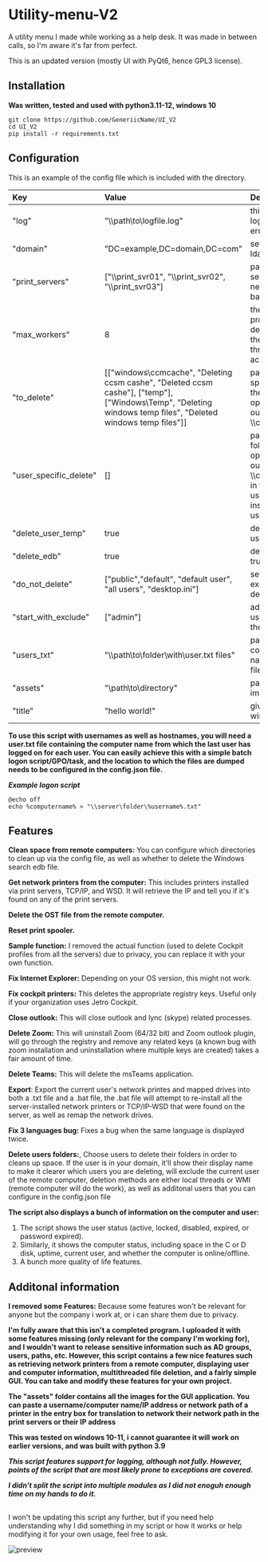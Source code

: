 # Utility-menu-V2

A utility menu I made while working as a help desk. It was made in between calls, so I'm aware it's far from perfect.

This is an updated version (mostly UI with PyQt6, hence GPL3 license).

## Installation

**Was written, tested and used with python3.11-12, windows 10**

```batch
git clone https://github.com/GeneriicName/UI_V2
cd UI_V2
pip install -r requirements.txt
```


## Configuration

This is an example of the config file which is included with the directory.

| Key | Value | Description |
| :---         | :---      | :---          |
| "log"   | "\\\\path\\to\\logfile.log"     | this is the path to the logfile if false, it wont log errors    |
| "domain"     | "DC=example,DC=domain,DC=com"       | set your domain with ldap      |
| "print_servers"   | ["\\\\print_svr01", "\\\\print_svr02", "\\\\print_svr03"]     | path to your print servers, list them with network path and double backslashes    |
| "max_workers"     | 8       | the max threads for the program to use when deleting files, notice that the program it self uses 2 threads so take it into account      |
| "to_delete"     | [["windows\\ccmcache", "Deleting ccsm cashe", "Deleted ccsm cashe"], ["temp"], ["Windows\\Temp", "Deleting windows temp files", "Deleted windows temp files"]]       | paths to extra None user specific folders to delete their contents, and optional prompt, leave out the \\\\computername\\c$\\      |
| "user_specific_delete"   | []     | paths to user specific folders to delete, and optional prompt, leave out the \\\\computername\\c$\\user, in the prompt you can use users_amount to insert the amount of users    |
| "delete_user_temp"     | true       | delete temp files of each user? set true to if so      |
| "delete_edb"   | true     | delete search.edb? set true if so    |
| "do_not_delete"     | ["public","default", "default user", "all users", "desktop.ini"]       | set the usernames to exclude them from being deleted by the script      |
| "start_with_exclude"   | ["admin"]     | add prefixes of usernames to exclude them, from being deleted    |
| "users_txt"     | "\\\\path\\to\\folder\\with\\user.txt files"     | path of folder which contains computer names in usename.txt files      |
| "assets"     | "\\path\to\directory"       | path to assets such as images      |
| "title"     | "hello world!"       | give a title to your GUI window      |




**To use this script with usernames as well as hostnames, you will need a user.txt file containing the computer name from which the last user has logged on for each user. You can easily achieve this with a simple batch logon script/GPO/task, and the location to which the files are dumped needs to be configured in the config.json file.**

***Example logon script***

```batch
@echo off
echo %computername% > "\\server\folder\%username%.txt"
```

## Features
**Clean space from remote computers:** You can configure which directories to clean up via the config file, as well as whether to delete the Windows search edb file.

**Get network printers from the computer:** This includes printers installed via print servers, TCP/IP, and WSD. It will retrieve the IP and tell you if it's found on any of the print servers.

**Delete the OST file from the remote computer.**

**Reset print spooler.**

**Sample function:** I removed the actual function (used to delete Cockpit profiles from all the servers) due to privacy, you can replace it with your own function.

**Fix Internet Explorer:** Depending on your OS version, this might not work.

**Fix cockpit printers:** This deletes the appropriate registry keys. Useful only if your organization uses Jetro Cockpit.

**Close outlook:** This will close outlook and lync (skype) related processes.

**Delete Zoom:** This will uninstall Zoom (64/32 bit) and Zoom outlook plugin, will go through the registry and remove any related keys (a known bug with zoom installation and uninstallation where multiple keys are created) takes a fair amount of time.

**Delete Teams:** This will delete the msTeams application.

**Export**: Export the current user's network printes and mapped drives into both a .txt file and a .bat file, the .bat file will attempt to re-install all the server-installed network printers or TCP/IP-WSD that were found on the server, as well as remap the network drives.

**Fix 3 languages bug:** Fixes a bug when the same language is displayed twice.

**Delete users folders:**, Choose users to delete their folders in order to cleans up space. If the user is in your domain, it'll show their display name to make it clearer which users you are deleting, will exclude the current user of the remote computer, deletion methods are either local threads or WMI (remote computer will do the work), as well as additonal users that you can configure in the config.json file

**The script also displays a bunch of information on the computer and user:**
1. The script shows the user status (active, locked, disabled, expired, or password expired).
2. Similarly, it shows the computer status, including space in the C or D disk, uptime, current user, and whether the computer is online/offline. 
3. A bunch more quality of life features. 

## Additonal information

**I removed some Features:**
Because some features won't be relevant for anyone but the company i work at, or i can share them due to privacy.

**I'm fully aware that this isn't a completed program. I uploaded it with some features missing (only relevant for the company I'm working for), and I wouldn't want to release sensitive information such as AD groups, users, paths, etc. However, this script contains a few nice features such as retrieving network printers from a remote computer, displaying user and computer information, multithreaded file deletion, and a fairly simple GUI. You can take and modify these features for your own project.**

**The "assets" folder contains all the images for the GUI application. You can paste a username/computer name/IP address or network path of a printer in the entry box for translation to network their network path in the print servers or their IP address**

**This was tested on windows 10-11, i cannot guarantee it will work on earlier versions, and was built with python 3.9**

***This script features support for logging, although not fully. However, points of the script that are most likely prone to exceptions are covered.***


***I didn't split the script into multiple modules as I did not enoguh enough time on my hands to do it.***

##
I won't be updating this script any further, but if you need help understanding why I did something in my script or how it works or help modifying it for your own usage, feel free to ask.




![preview](https://github.com/GeneriicName/UI_V2/assets/139624416/42129d66-2d6f-41c0-a902-b8dadff058e0)
